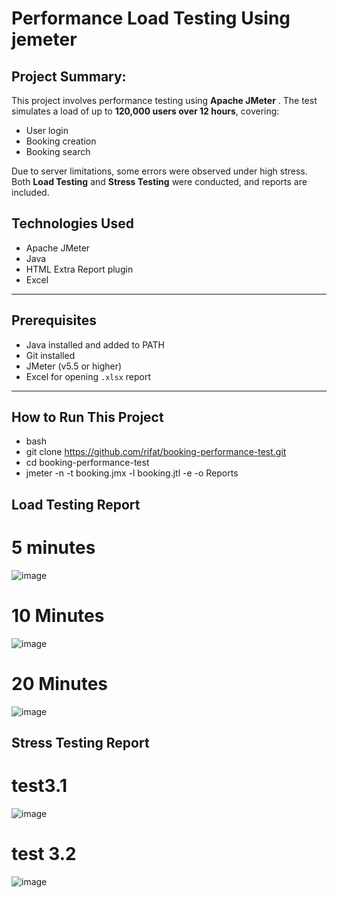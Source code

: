 # Performance Load Testing Using jemeter 
## Project Summary:
This project involves performance testing using **Apache JMeter** . The test simulates a load of up to **120,000 users over 12 hours**, covering:

- User login
- Booking creation
- Booking search

Due to server limitations, some errors were observed under high stress. Both **Load Testing** and **Stress Testing** were conducted, and reports are included.


## Technologies Used
- Apache JMeter
- Java 
- HTML Extra Report plugin
- Excel

---


## Prerequisites
- Java installed and added to PATH
- Git installed
- JMeter (v5.5 or higher)
- Excel for opening `.xlsx` report

---

## How to Run This Project

- bash
- git clone https://github.com/rifat/booking-performance-test.git
- cd booking-performance-test
- jmeter -n -t booking.jmx -l booking.jtl -e -o Reports

## Load Testing Report
# 5 minutes
![image](https://github.com/user-attachments/assets/a362ecf5-8d58-4321-b070-e53b3ad5ed97)
# 10 Minutes
![image](https://github.com/user-attachments/assets/09dc06b4-d8b5-4f14-b05c-dc0e8650925a)
# 20 Minutes
![image](https://github.com/user-attachments/assets/6a2298de-36ff-40db-a3dc-7e0c19f56844)
## Stress Testing Report
# test3.1
![image](https://github.com/user-attachments/assets/24d7b0c8-d578-4062-a47f-74941c3ca855)
# test 3.2
![image](https://github.com/user-attachments/assets/6d781212-cea6-4c5f-b621-400a7fc6c1c4)





